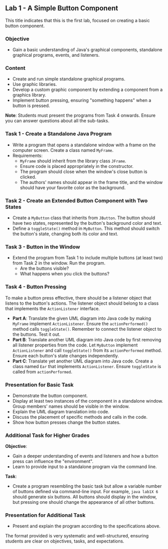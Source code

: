 ## Lab 1 - A Simple Button Component

This title indicates that this is the first lab, focused on creating a basic button component.

### Objective
- Gain a basic understanding of Java's graphical components, standalone graphical programs, events, and listeners.

### Content

- Create and run simple standalone graphical programs.
- Use graphic libraries.
- Develop a custom graphic component by extending a component from a graphics library.
- Implement button pressing, ensuring "something happens" when a button is pressed.

**Note**: Students must present the programs from Task 4 onwards. Ensure you can answer questions about all the sub-tasks.

### Task 1 - Create a Standalone Java Program

- Write a program that opens a standalone window with a frame on the computer screen. Create a class named `MyFrame`.
- Requirements:
  - `MyFrame` should inherit from the library class `JFrame`.
  - Ensure code is placed appropriately in the constructor.
  - The program should close when the window's close button is clicked.
  - The authors' names should appear in the frame title, and the window should have your favorite color as the background.

### Task 2 - Create an Extended Button Component with Two States

- Create a `MyButton` class that inherits from `JButton`. The button should have two states, represented by the button's background color and text.
- Define a `toggleState()` method in `MyButton`. This method should switch the button's state, changing both its color and text.

### Task 3 - Button in the Window

- Extend the program from Task 1 to include multiple buttons (at least two) from Task 2 in the window. Run the program.
  - Are the buttons visible?
  - What happens when you click the buttons?

### Task 4 - Button Pressing

To make a button press effective, there should be a listener object that listens to the button's actions. The listener object should belong to a class that implements the `ActionListener` interface.

- **Part A**: Translate the given UML diagram into Java code by making `MyFrame` implement `ActionListener`. Ensure the `actionPerformed()` method calls `toggleState()`. Remember to connect the listener object to the buttons. Test it out.
- **Part B**: Translate another UML diagram into Java code by first removing all listener properties from the code. Let `MyButton` implement `ActionListener` and call `toggleState()` from its `actionPerformed` method. Ensure each button's state changes independently.
- **Part C**: Translate yet another UML diagram into Java code. Create a class named `Ear` that implements `ActionListener`. Ensure `toggleState` is called from `actionPerformed`.

### Presentation for Basic Task
- Demonstrate the button component.
- Display at least two instances of the component in a standalone window. Group members' names should be visible in the window.
- Explain the UML diagram translation into code.
- Discuss the placement of specific methods and calls in the code.
- Show how button presses change the button states.

### Additional Task for Higher Grades

**Objective**:
- Gain a deeper understanding of events and listeners and how a button press can influence the "environment".
- Learn to provide input to a standalone program via the command line.

**Task**:
- Create a program resembling the basic task but allow a variable number of buttons defined via command-line input. For example, `java lab1X 6` should generate six buttons. All buttons should display in the window, but pressing one should change the appearance of all other buttons.

### Presentation for Additional Task
- Present and explain the program according to the specifications above.

The format provided is very systematic and well-structured, ensuring students are clear on objectives, tasks, and expectations.